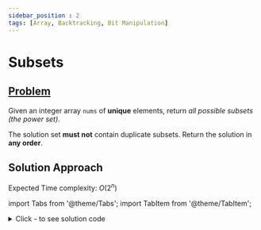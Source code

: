 ```yaml
---
sidebar_position : 2
tags: [Array, Backtracking, Bit Manipulation]
---
```


# Subsets

## [Problem](https://leetcode.com/problems/subsets/)

<p>Given an integer array <code>nums</code> of <strong>unique</strong> elements, return <em>all possible subsets (the power set)</em>.</p>

<p>The solution set <strong>must not</strong> contain duplicate subsets. Return the solution in <strong>any order</strong>.</p>

## Solution Approach

Expected Time complexity: $O(2^n)$

import Tabs from '@theme/Tabs';
import TabItem from '@theme/TabItem';

<details><summary>Click - to see solution code</summary>

<Tabs>
<TabItem value="cpp" label="C++">

```cpp
class Solution {
   public:
    vector<vector<int>> subsets(vector<int>& nums) {
        set<vector<int>> st;
        for (int i = 0; i < (1ll << nums.size()); i++) {
            vector<int> subset;
            for (int j = 0; j < nums.size(); j++) {
                int bit = (1ll << j) & i;
                if (bit) subset.push_back(nums[j]);
            }
            sort(subset.begin(), subset.end());
            st.insert(subset);
        }
        vector<vector<int>> ans(st.begin(), st.end());
        return ans;
    }
};
```
</TabItem>
</Tabs>

</details>
